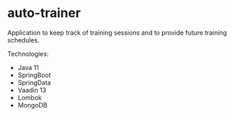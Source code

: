 # auto-trainer
Application to keep track of training sessions and to provide future training schedules.

Technologies:
- Java 11
- SpringBoot
- SpringData
- Vaadin 13
- Lombok
- MongoDB
